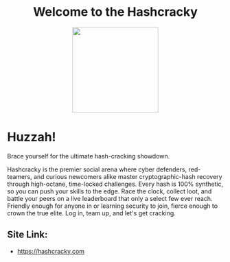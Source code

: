 <h1 align="center">Welcome to the Hashcracky</h1>
<p align="center">
  <img width="200" height="200" src="https://hashcracky.com/static/img/favicon.ico">
</p>

# Huzzah!
Brace yourself for the ultimate hash-cracking showdown.
 
Hashcracky is the premier social arena where cyber defenders, red-teamers, and curious newcomers alike master cryptographic-hash recovery through high-octane, time-locked challenges. Every hash is 100% synthetic, so you can push your skills to the edge. Race the clock, collect loot, and battle your peers on a live leaderboard that only a select few ever reach. Friendly enough for anyone in or learning security to join, fierce enough to crown the true elite. Log in, team up, and let's get cracking.

## Site Link:
- https://hashcracky.com
